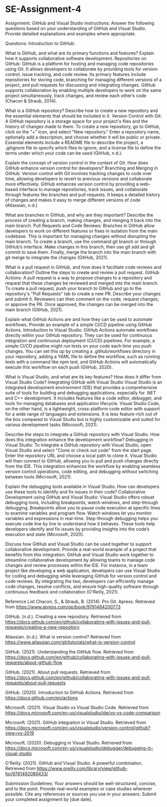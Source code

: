 # SE-Assignment-4
Assignment: GitHub and Visual Studio
Instructions:
Answer the following questions based on your understanding of GitHub and Visual Studio. Provide detailed explanations and examples where appropriate.

Questions:
Introduction to GitHub:

What is GitHub, and what are its primary functions and features? Explain how it supports collaborative software development.
Repositories on GitHub:
GitHub is a platform for hosting and managing code repositories using Git. It allows developers to collaborate by providing tools for version control, issue tracking, and code review. Its primary features include repositories for storing code, branching for managing different versions of a project, and pull requests for discussing and integrating changes. GitHub supports collaboration by enabling multiple developers to work on the same project simultaneously, track changes, and review each other’s code (Chacon & Straub, 2014).


What is a GitHub repository? Describe how to create a new repository and the essential elements that should be included in it.
Version Control with Git:
A GitHub repository is a storage space for your project's files and the history of changes made to them. To create a new repository, go to GitHub, click on the "+" icon, and select "New repository." Enter a repository name, optionally add a description, and choose whether it will be public or private. Essential elements include a README file to describe the project, a .gitignore file to specify which files to ignore, and a license file to define the terms under which your code can be used (GitHub, n.d.).

Explain the concept of version control in the context of Git. How does GitHub enhance version control for developers?
Branching and Merging in GitHub:
Version control with Git involves tracking changes to code over time, allowing developers to revert to previous versions and collaborate more effectively. GitHub enhances version control by providing a web-based interface to manage repositories, track issues, and collaborate through features like branches and pull requests. It keeps a detailed history of changes and makes it easy to merge different versions of code (Atlassian, n.d.).

What are branches in GitHub, and why are they important? Describe the process of creating a branch, making changes, and merging it back into the main branch.
Pull Requests and Code Reviews:
Branches in GitHub allow developers to work on different features or fixes in isolation from the main codebase. This is important for managing changes without disrupting the main branch. To create a branch, use the command git branch <branch-name> or through GitHub’s interface. Make changes in this branch, then use git add and git commit to save them. Finally, merge the branch into the main branch with git merge <branch-name> to integrate the changes (GitHub, 2021).

What is a pull request in GitHub, and how does it facilitate code reviews and collaboration? Outline the steps to create and review a pull request.
GitHub Actions:
A pull request is a way to propose changes to a repository and request that these changes be reviewed and merged into the main branch. To create a pull request, push your branch to GitHub and go to the repository's "Pull Requests" tab to create a new PR. Describe your changes and submit it. Reviewers can then comment on the code, request changes, or approve the PR. Once approved, the changes can be merged into the main branch (GitHub, 2021).

Explain what GitHub Actions are and how they can be used to automate workflows. Provide an example of a simple CI/CD pipeline using GitHub Actions.
Introduction to Visual Studio:
GitHub Actions automate workflows directly within your GitHub repository. They can be used for continuous integration and continuous deployment (CI/CD) pipelines. For example, a simple CI/CD pipeline might run tests on your code each time you push changes. You can set this up by creating a .github/workflows directory in your repository, adding a YAML file to define the workflow, such as running tests with a command like npm test, and GitHub Actions will automatically execute this workflow on each push  (GitHub, 2020).

What is Visual Studio, and what are its key features? How does it differ from Visual Studio Code?
Integrating GitHub with Visual Studio
Visual Studio is an integrated development environment (IDE) that provides a comprehensive suite of tools for building and debugging applications, especially for .NET and C++ development. It includes features like a code editor, debugger, and tools for managing databases and application lifecycle. 
Visual Studio Code, on the other hand, is a lightweight, cross-platform code editor with support for a wide range of languages and extensions. It is less feature-rich out of the box compared to Visual Studio but is highly customizable and suited for various development tasks  (Microsoft, 2021).

Describe the steps to integrate a GitHub repository with Visual Studio. How does this integration enhance the development workflow?
Debugging in Visual Studio:
To integrate a GitHub repository with Visual Studio, open Visual Studio and select "Clone or check out code" from the start page. Enter the repository URL and choose a local path to clone it. Visual Studio will then connect to GitHub, allowing you to pull and push changes directly from the IDE. This integration enhances the workflow by enabling seamless version control operations, code editing, and debugging without switching between tools (Microsoft, 2021).

Explain the debugging tools available in Visual Studio. How can developers use these tools to identify and fix issues in their code?
Collaborative Development using GitHub and Visual Studio:
Visual Studio offers robust debugging tools, including breakpoints, watch windows, and step-through debugging. Breakpoints allow you to pause code execution at specific lines to examine variables and program flow. Watch windows let you monitor variables and expressions in real-time. Step-through debugging helps you execute code line by line to understand how it behaves. These tools help developers identify and fix issues by providing insights into the code’s execution and state (Microsoft, 2020).

Discuss how GitHub and Visual Studio can be used together to support collaborative development. Provide a real-world example of a project that benefits from this integration.
GitHub and Visual Studio work together to streamline collaborative development by allowing teams to manage code changes and review processes within the IDE. 
For instance, in a team project like developing a web application, developers can use Visual Studio for coding and debugging while leveraging GitHub for version control and code reviews. By integrating the two, developers can efficiently manage code changes, resolve conflicts, and ensure high-quality software through continuous feedback and collaboration  (O'Reilly, 2021).

Reference List
Chacon, S., & Straub, B. (2014). Pro Git. Apress. Retrieved from https://www.apress.com/gp/book/9781484200773

GitHub. (n.d.). Creating a new repository. Retrieved from https://docs.github.com/en/github/collaborating-with-issues-and-pull-requests/creating-a-new-repository

Atlassian. (n.d.). What is version control? Retrieved from https://www.atlassian.com/git/tutorials/what-is-version-control

GitHub. (2021). Understanding the GitHub flow. Retrieved from https://docs.github.com/en/github/collaborating-with-issues-and-pull-requests/about-github-flow

GitHub. (2021). About pull requests. Retrieved from https://docs.github.com/en/github/collaborating-with-issues-and-pull-requests/about-pull-requests

GitHub. (2020). Introduction to GitHub Actions. Retrieved from https://docs.github.com/en/actions

Microsoft. (2021). Visual Studio vs Visual Studio Code. Retrieved from https://docs.microsoft.com/en-us/visualstudio/ide/vs-vs-code-comparison

Microsoft. (2021). GitHub integration in Visual Studio. Retrieved from https://docs.microsoft.com/en-us/visualstudio/version-control/github?view=vs-2019

Microsoft. (2020). Debugging in Visual Studio. Retrieved from https://docs.microsoft.com/en-us/visualstudio/debugger/debugging-in-visual-studio

O'Reilly. (2021). GitHub and Visual Studio: A powerful combination. Retrieved from https://www.oreilly.com/library/view/github-for/9781492089433/



Submission Guidelines:
Your answers should be well-structured, concise, and to the point.
Provide real-world examples or case studies wherever possible.
Cite any references or sources you use in your answers.
Submit your completed assignment by [due date].
